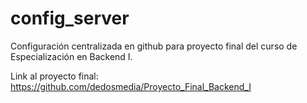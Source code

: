 # config_server

Configuración centralizada en github para proyecto final del curso de Especialización en Backend I.

Link al proyecto final: 
https://github.com/dedosmedia/Proyecto_Final_Backend_I
